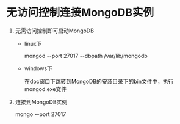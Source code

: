 # 无访问控制连接MongoDB实例

1. 无需访问控制即可启动MongoDB

    - linux下

        mongod --port 27017 --dbpath /var/lib/mongodb

    - windows下

        在doc窗口下跳转到MongoDB的安装目录下的bin文件中，执行mongod.exe文件

2. 连接到MongoDB实例

    mongo --port 27017
